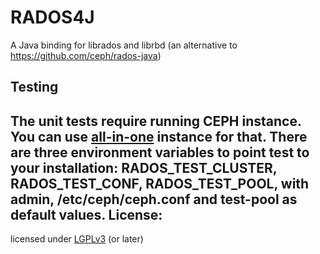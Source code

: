 RADOS4J
=======
A Java binding for librados and librbd (an alternative to https://github.com/ceph/rados-java)


Testing
-------
The unit tests require running CEPH instance. You can use [all-in-one](https://gist.github.com/kofemann/796c1f07f87adc1eb8e3)
instance for that. There are three environment variables to point test to your
installation: **RADOS_TEST_CLUSTER**, **RADOS_TEST_CONF**, **RADOS_TEST_POOL**, with
**admin**, **/etc/ceph/ceph.conf** and **test-pool** as default values.
License:
--------

licensed under [LGPLv3](http://www.gnu.org/licenses/lgpl-3.0.txt "LGPLv3") (or later)


